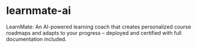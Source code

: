 # learnmate-ai
LearnMate: An AI-powered learning coach that creates personalized course roadmaps and adapts to your progress – deployed and certified with full documentation included.
